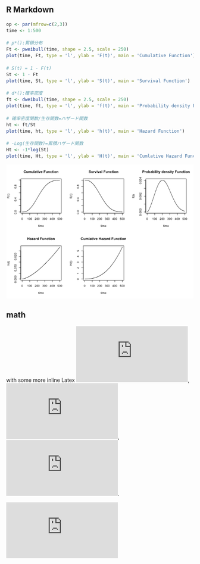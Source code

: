 
## R Markdown

``` r
op <- par(mfrow=c(2,3))
time <- 1:500

# p*():累積分布
Ft <- pweibull(time, shape = 2.5, scale = 250)
plot(time, Ft, type = 'l', ylab = 'F(t)', main = 'Cumulative Function')

# S(t) = 1 - F(t)
St <- 1 - Ft
plot(time, St, type = 'l', ylab = 'S(t)', main = 'Survival Function')

# d*():確率密度
ft <- dweibull(time, shape = 2.5, scale = 250)
plot(time, ft, type = 'l', ylab = 'f(t)', main = 'Probability density Function')

# 確率密度関数/生存関数=ハザード関数
ht <- ft/St
plot(time, ht, type = 'l', ylab = 'h(t)', main = 'Hazard Function')

# -Log(生存関数)=累積ハザード関数
Ht <- -1*log(St)
plot(time, Ht, type = 'l', ylab = 'H(t)', main = 'Cumlative Hazard Function')
```

![](test_files/figure-gfm/cars-1.png)<!-- -->

## math

with some more inline Latex
![\\gamma](https://latex.codecogs.com/png.latex?%5Cgamma "\gamma"),
![\\lambda](https://latex.codecogs.com/png.latex?%5Clambda "\lambda"),
![\\theta](https://latex.codecogs.com/png.latex?%5Ctheta "\theta").

![
sum\_{ i=1 }^{ n }i^{ 2 }=n(n+1)(2n+1)/6=\\frac { n(n+1)(2n+1) }{ 6 } 
](https://latex.codecogs.com/png.latex?%0Asum_%7B%20i%3D1%20%7D%5E%7B%20n%20%7Di%5E%7B%202%20%7D%3Dn%28n%2B1%29%282n%2B1%29%2F6%3D%5Cfrac%20%7B%20n%28n%2B1%29%282n%2B1%29%20%7D%7B%206%20%7D%20%0A "
sum_{ i=1 }^{ n }i^{ 2 }=n(n+1)(2n+1)/6=\frac { n(n+1)(2n+1) }{ 6 } 
")
